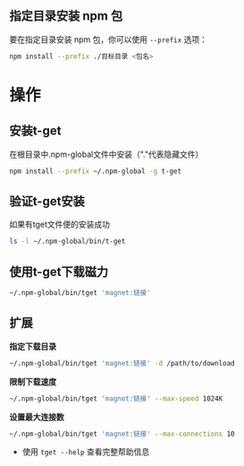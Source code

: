 ## 指定目录安装 npm 包

要在指定目录安装 npm 包，你可以使用 `--prefix` 选项：

```bash
npm install --prefix ./目标目录 <包名>
```

# 操作

## 安装t-get

在根目录中.npm-global文件中安装（"."代表隐藏文件）

```bash
npm install --prefix ~/.npm-global -g t-get
```

## 验证t-get安装

如果有tget文件便的安装成功

```bash
ls -l ~/.npm-global/bin/t-get
```

## 使用t-get下载磁力

```bash
~/.npm-global/bin/tget 'magnet:链接'
```

## 扩展

**指定下载目录**

```bash
~/.npm-global/bin/tget 'magnet:链接' -d /path/to/download
```

**限制下载速度**

```bash
~/.npm-global/bin/tget 'magnet:链接' --max-speed 1024K
```

**设置最大连接数**

```bash
~/.npm-global/bin/tget 'magnet:链接' --max-connections 10
```

- 使用 `tget --help` 查看完整帮助信息